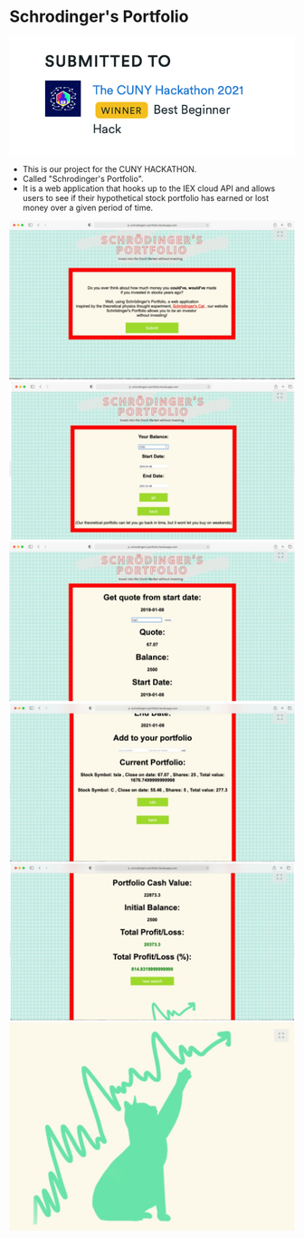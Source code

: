 # Schrodinger's Portfolio
![](./images/img7.jpg)
* This is our project for the CUNY HACKATHON. 
* Called "Schrodinger's Portfolio". 
* It is a web application that hooks up to the IEX cloud API and allows users to see if their hypothetical stock portfolio has earned or lost money over a given period of time.

![](./images/img1.jpg)
![](./images/img2.jpg)
![](./images/img3.jpg)
![](./images/img4.jpg)
![](./images/img5.jpg)
![](./images/img6.jpg)

